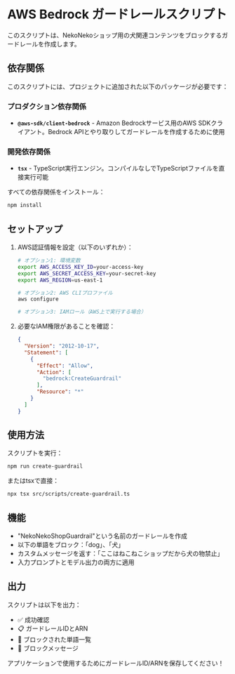# AWS Bedrock ガードレールスクリプト

このスクリプトは、NekoNekoショップ用の犬関連コンテンツをブロックするガードレールを作成します。

## 依存関係

このスクリプトには、プロジェクトに追加された以下のパッケージが必要です：

### プロダクション依存関係
- **`@aws-sdk/client-bedrock`** - Amazon Bedrockサービス用のAWS SDKクライアント。Bedrock APIとやり取りしてガードレールを作成するために使用

### 開発依存関係
- **`tsx`** - TypeScript実行エンジン。コンパイルなしでTypeScriptファイルを直接実行可能

すべての依存関係をインストール：
```bash
npm install
```

## セットアップ

1. AWS認証情報を設定（以下のいずれか）：
   ```bash
   # オプション1: 環境変数
   export AWS_ACCESS_KEY_ID=your-access-key
   export AWS_SECRET_ACCESS_KEY=your-secret-key
   export AWS_REGION=us-east-1
   
   # オプション2: AWS CLIプロファイル
   aws configure
   
   # オプション3: IAMロール（AWS上で実行する場合）
   ```

2. 必要なIAM権限があることを確認：
   ```json
   {
     "Version": "2012-10-17",
     "Statement": [
       {
         "Effect": "Allow",
         "Action": [
           "bedrock:CreateGuardrail"
         ],
         "Resource": "*"
       }
     ]
   }
   ```

## 使用方法

スクリプトを実行：
```bash
npm run create-guardrail
```

またはtsxで直接：
```bash
npx tsx src/scripts/create-guardrail.ts
```

## 機能

- "NekoNekoShopGuardrail"という名前のガードレールを作成
- 以下の単語をブロック：「dog」、「犬」
- カスタムメッセージを返す：「ここはねこねこショップだから犬の物禁止」
- 入力プロンプトとモデル出力の両方に適用

## 出力

スクリプトは以下を出力：
- ✅ 成功確認
- 📋 ガードレールIDとARN
- 🚫 ブロックされた単語一覧
- 💬 ブロックメッセージ

アプリケーションで使用するためにガードレールID/ARNを保存してください！